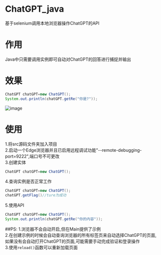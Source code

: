 # ChatGPT_java
基于selenium调用本地浏览器操作ChatGPT的API
# 作用
Java中只需要调用实例即可自动对ChatGPT的回答进行捕捉并输出
# 效果
```Java
ChatGPT chatGPT=new ChatGPT();
System.out.println(chatGPT.getRe("你是?"));
```
![image](https://user-images.githubusercontent.com/42534870/207804158-ce1ab2cf-c091-4601-8ef4-4c9a08e58f9d.png)

# 使用
1.将src源码文件夹加入项目  
2.启动一个Edge浏览器并且已启用远程调试功能"--remote-debugging-port=9222",端口号不可更改  
3.创建实体 
```Java
ChatGPT chatGPT=new ChatGPT();
```
4.查询实例是否正常工作
```Java
ChatGPT chatGPT=new ChatGPT();
chatGPT.getFlag()//ture为成功
```
5.使用API
```Java
ChatGPT chatGPT=new ChatGPT();
System.out.println(chatGPT.getRe("你的内容"));
```
##PS:
1.浏览器不会自动开启,但在Main提供了示例  
2.在创建示例的时候会自动查询浏览器的所有标签页来自动选择ChatGPT的页面,如果没有会自动打开ChatGPT的页面,可能需要手动完成验证和登录操作  
3.使用``` reload() ```函数可以重新加载页面  
